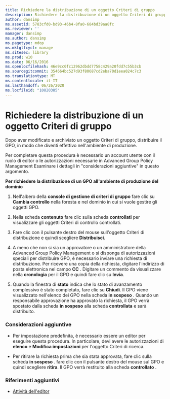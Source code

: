```yaml
---
title: Richiedere la distribuzione di un oggetto Criteri di gruppo
description: Richiedere la distribuzione di un oggetto Criteri di gruppo
author: dansimp
ms.assetid: 5783cfd0-bd93-46b4-8fa0-684bd39aa8fc
ms.reviewer: ''
manager: dansimp
ms.author: dansimp
ms.pagetype: mdop
ms.mktglfcycl: manage
ms.sitesec: library
ms.prod: w10
ms.date: 06/16/2016
ms.openlocfilehash: 46e9cc0fc12962dbdd7758c429a20fdd7c55b3cb
ms.sourcegitcommit: 354664bc527d93f80687cd2eba70d1eea024c7c3
ms.translationtype: MT
ms.contentlocale: it-IT
ms.lasthandoff: 06/26/2020
ms.locfileid: "10820385"
---
```

# Richiedere la distribuzione di un oggetto Criteri di gruppo


Dopo aver modificato e archiviato un oggetto Criteri di gruppo, distribuire il GPO, in modo che diventi effettivo nell'ambiente di produzione.

Per completare questa procedura è necessario un account utente con il ruolo di editor o le autorizzazioni necessarie in Advanced Group Policy Management Esaminare i dettagli in "considerazioni aggiuntive" in questo argomento.

**Per richiedere la distribuzione di un GPO all'ambiente di produzione del dominio**

1.  Nell'albero della **console di gestione di criteri di gruppo** fare clic su **Cambia controllo** nella foresta e nel dominio in cui si vuole gestire gli oggetti GPO.

2.  Nella scheda **contenuto** fare clic sulla scheda **controllati** per visualizzare gli oggetti Criteri di controllo controllati.

3.  Fare clic con il pulsante destro del mouse sull'oggetto Criteri di distribuzione e quindi scegliere **Distribuisci**.

4.  A meno che non si sia un approvatore o un amministratore della Advanced Group Policy Management o si disponga di autorizzazioni speciali per distribuire GPO, è necessario inviare una richiesta di distribuzione. Per ricevere una copia della richiesta, digitare l'indirizzo di posta elettronica nel campo **CC** . Digitare un commento da visualizzare nella **cronologia** per il GPO e quindi fare clic su **Invia**.

5.  Quando la finestra di **stato** indica che lo stato di avanzamento complessivo è stato completato, fare clic su **Chiudi**. Il GPO viene visualizzato nell'elenco dei GPO nella scheda **in sospeso** . Quando un responsabile approvazione ha approvato la richiesta, il GPO verrà spostato dalla scheda **in sospeso** alla scheda **controllata** e sarà distribuito.

### Considerazioni aggiuntive

-   Per impostazione predefinita, è necessario essere un editor per eseguire questa procedura. In particolare, devi avere le autorizzazioni di **elenco** e **Modifica impostazioni** per l'oggetto Criteri di ricerca.

-   Per ritirare la richiesta prima che sia stata approvata, fare clic sulla scheda **in sospeso** . fare clic con il pulsante destro del mouse sul GPO e quindi scegliere **ritira**. Il GPO verrà restituito alla scheda **controllato** .

### Riferimenti aggiuntivi

-   [Attività dell'editor](performing-editor-tasks-agpm40.md)

 

 






